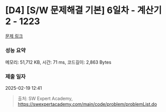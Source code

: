 # [D4] [S/W 문제해결 기본] 6일차 - 계산기2 - 1223 

[문제 링크](https://swexpertacademy.com/main/code/problem/problemDetail.do?contestProbId=AV14nnAaAFACFAYD) 

### 성능 요약

메모리: 51,712 KB, 시간: 71 ms, 코드길이: 2,863 Bytes

### 제출 일자

2025-02-19 12:41



> 출처: SW Expert Academy, https://swexpertacademy.com/main/code/problem/problemList.do
